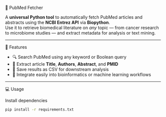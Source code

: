 
 🧬 PubMed Fetcher

A **universal Python tool** to automatically fetch PubMed articles and abstracts using the **NCBI Entrez API** via **Biopython**.  
Use it to retrieve biomedical literature on *any* topic — from cancer research to microbiome studies — and extract metadata for analysis or text mining.

---

🚀 Features
- 🔍 Search PubMed using any keyword or Boolean query  
- 🧠 Extract article **Title**, **Authors**, **Abstract**, and **PMID**  
- 💾 Save results as CSV for downstream analysis  
- 🧩 Integrate easily into bioinformatics or machine learning workflows  

---

💻 Usage

Install dependencies
```bash
pip install -r requirements.txt
